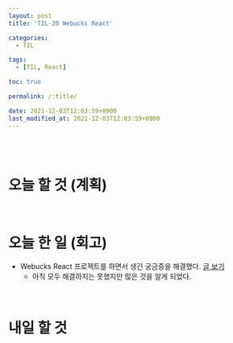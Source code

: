 ```yaml
---
layout: post
title: 'TIL-20 Webucks React'

categories: 
  - TIL

tags: 
  - [TIL, React]

toc: true

permalink: /:title/

date: 2021-12-03T12:03:59+0900
last_modified_at: 2021-12-03T12:03:59+0900
---
```


<br>
<br>

# 오늘 할 것 (계획)



<br>

# 오늘 한 일 (회고)

- Webucks React 프로젝트를 하면서 생긴 궁금증을 해결했다. [글 보기](../wecode-13/#-추가)
  - 아직 모두 해결하지는 못했지만 많은 것을 알게 되었다.

<br>

# 내일 할 것

